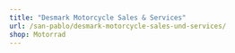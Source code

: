 ```yaml
---
title: "Desmark Motorcycle Sales & Services"
url: /san-pablo/desmark-motorcycle-sales-und-services/
shop: Motorrad
---
```

